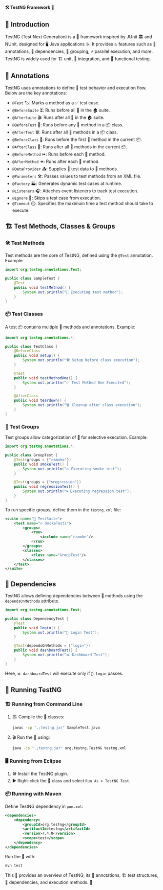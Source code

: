 **🛠️ TestNG Framework 📜**

## 🔰 Introduction
TestNG (Test Next Generation) is a 🧪 framework inspired by JUnit 🏛️ and NUnit, designed for 🖥️ Java applications ☕. It provides 🔝 features such as 📌 annotations, 🔗 dependencies, 🔄 grouping, ⚡ parallel execution, and more. TestNG is widely used for 🏗️ unit, 🔗 integration, and 🎯 functional testing.

## 📌 Annotations
TestNG uses annotations to define 🏃 test behavior and execution flow. Below are the key annotations:

- `@Test` 🏷️: Marks a method as a ✅ test case.
- `@BeforeSuite` ⏳: Runs before all 🧪 in the 🏠 suite.
- `@AfterSuite` 🎬: Runs after all 🧪 in the 🏠 suite.
- `@BeforeTest` 🔧: Runs before any 🧪 method in a 📦 class.
- `@AfterTest` 🗑️: Runs after all 🧪 methods in a 📦 class.
- `@BeforeClass` 🚀: Runs before the first 🧪 method in the current 📦.
- `@AfterClass` 🛑: Runs after all 🧪 methods in the current 📦.
- `@BeforeMethod` ⏩: Runs before each 🧪 method.
- `@AfterMethod` ⏪: Runs after each 🧪 method.
- `@DataProvider` 📤: Supplies 📝 test data to 🧪 methods.
- `@Parameters` 🛠️: Passes values to test methods from an XML file.
- `@Factory` 🏭: Generates dynamic test cases at runtime.
- `@Listeners` 🎧: Attaches event listeners to track test execution.
- `@Ignore` 🚫: Skips a test case from execution.
- `@Timeout` ⏲️: Specifies the maximum time a test method should take to execute.

## 🏗️ Test Methods, Classes & Groups

### 🛠️ Test Methods
Test methods are the core of TestNG, defined using the `@Test` annotation. Example:
```java
import org.testng.annotations.Test;

public class SampleTest {
    @Test
    public void testMethod() {
        System.out.println("🚀 Executing test method");
    }
}
```

### 📦 Test Classes
A test 📦 contains multiple 🧪 methods and annotations. Example:
```java
import org.testng.annotations.*;

public class TestClass {
    @BeforeClass
    public void setup() {
        System.out.println("🛠️ Setup before class execution");
    }

    @Test
    public void testMethodOne() {
        System.out.println("✅ Test Method One Executed");
    }

    @AfterClass
    public void teardown() {
        System.out.println("🗑️ Cleanup after class execution");
    }
}
```

### 🎯 Test Groups
Test groups allow categorization of 🧪 for selective execution. Example:
```java
import org.testng.annotations.*;

public class GroupTest {
    @Test(groups = {"🔥smoke"})
    public void smokeTest() {
        System.out.println("🔥 Executing smoke test");
    }

    @Test(groups = {"🌀regression"})
    public void regressionTest() {
        System.out.println("🌀 Executing regression test");
    }
}
```
To run specific groups, define them in the `testng.xml` file:
```xml
<suite name="🧪 TestSuite">
    <test name="🔥 SmokeTests">
        <groups>
            <run>
                <include name="🔥smoke"/>
            </run>
        </groups>
        <classes>
            <class name="GroupTest"/>
        </classes>
    </test>
</suite>
```

## 🔗 Dependencies
TestNG allows defining dependencies between 🧪 methods using the `dependsOnMethods` attribute.
```java
import org.testng.annotations.Test;

public class DependencyTest {
    @Test
    public void login() {
        System.out.println("🔑 Login Test");
    }

    @Test(dependsOnMethods = {"login"})
    public void dashboardTest() {
        System.out.println("📊 Dashboard Test");
    }
}
```
Here, `📊 dashboardTest` will execute only if `🔑 login` passes.

## 🚀 Running TestNG

### 🏗️ Running from Command Line
1. 🏗️ Compile the 🧪 classes:
   ```sh
   javac -cp ".;testng.jar" SampleTest.java
   ```
2. 🎬 Run the 🧪 using:
   ```sh
   java -cp ".;testng.jar" org.testng.TestNG testng.xml
   ```

### 🖥️ Running from Eclipse
1. 🛠️ Install the TestNG plugin.
2. ▶️ Right-click the 🧪 class and select `Run As > TestNG Test`.

### 📦 Running with Maven
Define TestNG dependency in `pom.xml`:
```xml
<dependencies>
    <dependency>
        <groupId>org.testng</groupId>
        <artifactId>testng</artifactId>
        <version>7.4.0</version>
        <scope>test</scope>
    </dependency>
</dependencies>
```
Run the 🧪 with:
```sh
mvn test
```

This 📜 provides an overview of TestNG, its 📌 annotations, 🏗️ test structures, 🔗 dependencies, and execution methods. 🚀

